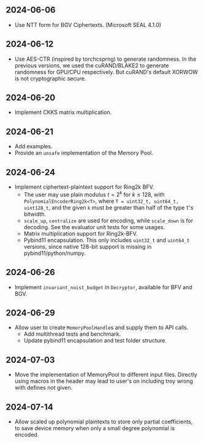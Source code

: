 ## 2024-06-06

- Use NTT form for BGV Ciphertexts. (Microsoft SEAL 4.1.0)

## 2024-06-12

- Use AES-CTR (inspired by torchcsprng) to generate randomness. In the previous versions, we used the cuRAND/BLAKE2 to generate randomness for GPU/CPU respectively. But cuRAND's default XORWOW is not cryptographic secure.

## 2024-06-20

- Implement CKKS matrix multiplication.

## 2024-06-21

- Add examples.
- Provide an `unsafe` implementation of the Memory Pool.

## 2024-06-24

- Implement ciphertext-plaintext support for Ring2k BFV.
    - The user may use plain modulus $t = 2^k$ for $k \leq 128$, with `PolynomialEncoderRing2k<T>`, where `T = uint32_t, uint64_t, uint128_t`, and the given `k` must be greater than half of the type `T`'s bitwidth.
    - `scale_up`, `centralize` are used for encoding, while `scale_down` is for decoding. See the evaluator unit tests for some usages.
    - Matrix multiplication support for Ring2k-BFV.
    - Pybind11 encapsulation. This only includes `uint32_t` and `uint64_t` versions, since native 128-bit support is missing in pybind11/python/numpy.

## 2024-06-26

- Implement `invariant_noist_budget` in `Decryptor`, available for BFV and BGV.

## 2024-06-29

- Allow user to create `MemoryPoolHandle`s and supply them to API calls.
    - Add multithread tests and benchmark.
    - Update pybind11 encapsulation and test folder structure.

## 2024-07-03

- Move the implementation of MemoryPool to different input files. Directly using macros in the header may lead to user's on including troy wrong with defines not given.

## 2024-07-14

- Allow scaled up polynomial plaintexts to store only partial coefficients, to save device memory when only a small degree polynomial is encoded.